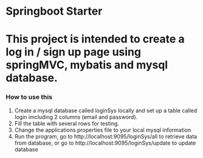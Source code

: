 # Springboot Starter

# This project is intended to create a log in / sign up page using springMVC, mybatis and mysql database. 

### How to use this

1. Create a mysql database called loginSys locally and set up a table called login imcluding 2 columns (email and password).
2. Fill the table with several rows for testing.
3. Change the applications.properties file to your local mysql information
4. Run the program, go to http://localhost:9095/loginSys/all to retrieve data from database, or go to http://localhost:9095/loginSys/update to update database
